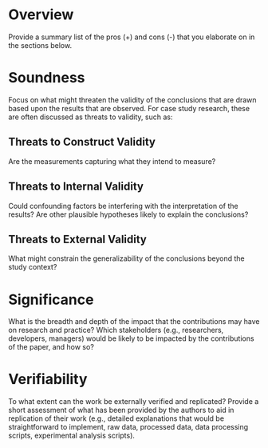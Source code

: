 # Overview

Provide a summary list of the pros (+) and cons (-) that you elaborate on in the sections below.

# Soundness

Focus on what might threaten the validity of the conclusions that are drawn based upon the results that are observed. For case study research, these are often discussed as threats to validity, such as:

## Threats to Construct Validity

Are the measurements capturing what they intend to measure?

## Threats to Internal Validity

Could confounding factors be interfering with the interpretation of the results? Are other plausible hypotheses likely to explain the conclusions?

## Threats to External Validity

What might constrain the generalizability of the conclusions beyond the study context?

# Significance

What is the breadth and depth of the impact that the contributions may have on research and practice? Which stakeholders (e.g., researchers, developers, managers) would be likely to be impacted by the contributions of the paper, and how so?

# Verifiability

To what extent can the work be externally verified and replicated? Provide a short assessment of what has been provided by the authors to aid in replication of their work (e.g., detailed explanations that would be straightforward to implement, raw data, processed data, data processing scripts, experimental analysis scripts).

